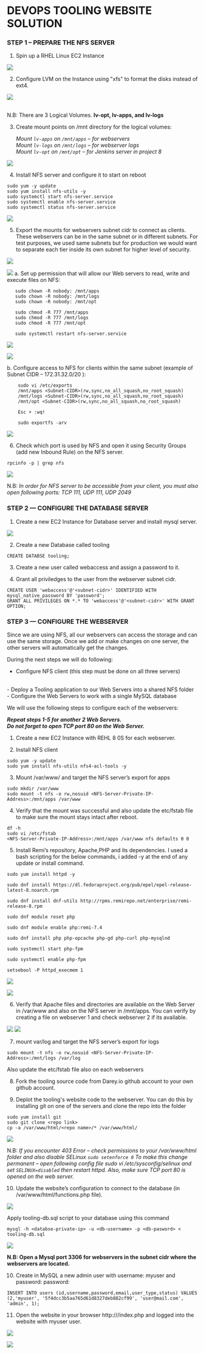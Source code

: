 # DEVOPS TOOLING WEBSITE SOLUTION

### STEP 1 – PREPARE THE NFS SERVER

1. Spin up a RHEL Linux EC2 Instance

![](./images/p7/ScreenShot_4_25_2022_3_00_43_PM.png)

2. Configure LVM on the Instance using "xfs" to format the disks instead of ext4.

![](./images/p7/ScreenShot_4_25_2022_3_38_21_PM.png)

<br>
N.B: There are 3 Logical Volumes. <b>lv-opt, lv-apps, and lv-logs</b>
</br>

3. Create mount points on /mnt directory for the logical volumes:

    *Mount `lv-apps` on `/mnt/apps` – for webservers <br>
    Mount `lv-logs` on `/mnt/logs` – for webserver logs <br>
    Mount `lv-opt` on `/mnt/opt` – for Jenkins server in project 8*

![](./images/p7/ScreenShot_4_25_2022_3_48_16_PM.png)

4. Install NFS server and configure it to start on reboot
```
sudo yum -y update
sudo yum install nfs-utils -y
sudo systemctl start nfs-server.service
sudo systemctl enable nfs-server.service
sudo systemctl status nfs-server.service
```

![](./images/p7/ScreenShot_4_25_2022_4_11_04_PM.png)

5. Export the mounts for webservers subnet cidr to connect as clients. These webservers can be in the same subnet or in different subnets. For test purposes, we used same subnets but for production we would want to separate each tier inside its own subnet for higher level of security.

![](./images/p7/ScreenShot_4_25_2022_4_19_41_PM.png)

![](./images/p7/ScreenShot_4_25_2022_4_19_59_PM.png)
a. Set up permission that will allow our Web servers to read, write and execute files on NFS:
 ```
    sudo chown -R nobody: /mnt/apps
    sudo chown -R nobody: /mnt/logs
    sudo chown -R nobody: /mnt/opt

    sudo chmod -R 777 /mnt/apps
    sudo chmod -R 777 /mnt/logs
    sudo chmod -R 777 /mnt/opt

    sudo systemctl restart nfs-server.service
 ``` 

![](./images/p7/ScreenShot_4_25_2022_4_21_48_PM.png)

![](./images/p7/ScreenShot_4_25_2022_4_23_54_PM.png)

b. Configure access to NFS for clients within the same subnet (example of Subnet CIDR – 172.31.32.0/20 ):

```
    sudo vi /etc/exports
    /mnt/apps <Subnet-CIDR>(rw,sync,no_all_squash,no_root_squash)
    /mnt/logs <Subnet-CIDR>(rw,sync,no_all_squash,no_root_squash)
    /mnt/opt <Subnet-CIDR>(rw,sync,no_all_squash,no_root_squash)

    Esc + :wq!

    sudo exportfs -arv
```    

![](./images/p7/ScreenShot_4_25_2022_4_36_12_PM.png)

6. Check which port is used by NFS and open it using Security Groups (add new Inbound Rule) on the NFS server.
```
rpcinfo -p | grep nfs
```

![](./images/p7/ScreenShot_4_25_2022_4_47_55_PM.png)

N.B: <i>In order for NFS server to be accessible from your client, you must also open following ports: TCP 111, UDP 111, UDP 2049 </i>


### STEP 2 — CONFIGURE THE DATABASE SERVER

1. Create a new EC2 Instance for Database server and install mysql server.

![](./images/p7/ScreenShot_4_25_2022_5_25_57_PM.png)

2. Create a new Database called tooling
```
CREATE DATABSE tooling;
```

3. Create a new user called webaccess and assign a password to it. 

4. Grant all priviledges to the user from the webserver subnet cidr.
```
CREATE USER 'webaccess'@'<subnet-cidr>' IDENTIFIED WITH mysql_native_password BY 'password';
GRANT ALL PRIVILEGES ON *.* TO 'webaccess'@'<subnet-cidr>' WITH GRANT OPTION;
```


### STEP 3 — CONFIGURE THE WEBSERVER

Since we are using NFS, all our webservers can access the storage and can use the same storage. Once we add or make changes on one server, the other servers will automatically get the changes.

During the next steps we will do following:

- Configure NFS client (this step must be done on all three servers)
<br>
- Deploy a Tooling application to our Web Servers into a shared NFS folder
<br>
- Configure the Web Servers to work with a single MySQL database

We will use the following steps to configure each of the webservers:

<b><i>Repeat steps 1-5 for another 2 Web Servers.</i> <br>
<i>Do not forget to open TCP port 80 on the Web Server.</i></b>

1. Create a new EC2 Instance with REHL 8 0S for each webserver.

2. Install NFS client
```
sudo yum -y update
sudo yum install nfs-utils nfs4-acl-tools -y
```

3. Mount /var/www/ and target the NFS server’s export for apps
```
sudo mkdir /var/www
sudo mount -t nfs -o rw,nosuid <NFS-Server-Private-IP-Address>:/mnt/apps /var/www
```

4. Verify that the mount was successful and also update the etc/fstab file to make sure the mount stays intact after reboot.
```
df -h
sudo vi /etc/fstab
<NFS-Server-Private-IP-Address>:/mnt/apps /var/www nfs defaults 0 0
```
5. Install Remi’s repository, Apache,PHP and its dependencies. I used a bash scripting for the below commands, i added -y at the end of any update or install command.

```
sudo yum install httpd -y

sudo dnf install https://dl.fedoraproject.org/pub/epel/epel-release-latest-8.noarch.rpm

sudo dnf install dnf-utils http://rpms.remirepo.net/enterprise/remi-release-8.rpm

sudo dnf module reset php

sudo dnf module enable php:remi-7.4

sudo dnf install php php-opcache php-gd php-curl php-mysqlnd

sudo systemctl start php-fpm

sudo systemctl enable php-fpm

setsebool -P httpd_execmem 1
```

![](./images/p7/ScreenShot_4_25_2022_5_59_02_PM.png)


![](./images/p7/ScreenShot_4_25_2022_6_02_22_PM.png)

6. Verify that Apache files and directories are available on the Web Server in /var/www and also on the NFS server in /mnt/apps.
You can verify by creating a file on webserver 1 and check webserver 2 if its available.

![](./images/p7/ScreenShot_4_25_2022_6_39_10_PM.png)
![](./images/p7/ScreenShot_4_25_2022_6_39_15_PM.png)

7. mount var/log and target the NFS server’s export for logs

```
sudo mount -t nfs -o rw,nosuid <NFS-Server-Private-IP-Address>:/mnt/logs /var/log
```
Also update the etc/fstab file also on each webservers

8. Fork the tooling source code from Darey.io github account to your own github account.

9. Deplot the tooling's website code to the webserver. You can do this by installing git on one of the servers and clone the repo into the folder
```
sudo yum install git
sudo git clone <repo link>
cp -a /var/www/html/<repo name>/* /var/www/html/
```

![](./images/p7/ScreenShot_4_25_2022_6_47_14_PM.png)

N.B:<i> If you encounter 403 Error – check permissions to your /var/www/html folder and also disable SELinux `sudo setenforce 0`
To make this change permanent – open following config file sudo vi /etc/sysconfig/selinux and set `SELINUX=disabled` then restart httpd. Also, make sure TCP port 80 is opened on the web server.</i>


10. Update the website’s configuration to connect to the database (in /var/www/html/functions.php file). 

![](./images/p7/ScreenShot_4_25_2022_8_26_50_PM.png)

Apply tooling-db.sql script to your database using this command 
```
mysql -h <databse-private-ip> -u <db-username> -p <db-pasword> < tooling-db.sql
```
![](./images/p7/ScreenShot_4_25_2022_7_58_27_PM.png)

<b>N.B: Open a Mysql port 3306 for webservers in the subnet cidr where the webservers are located.</b>

10. Create in MySQL a new admin user with username: myuser and password: password:
```
INSERT INTO users (id,username,password,email,user_type,status) VALUES (2,'myuser', '5f4dcc3b5aa765d61d8327deb882cf99', 'user@mail.com', 'admin', 1);
```
11. Open the website in your browser http://<Web-Server-Public-IP-Address-or-Public-DNS-Name>/index.php and logged into the website with myuser user.

![](./images/p7/ScreenShot_4_25_2022_11_23_09_PM.png)


![](./images/p7/ScreenShot_4_25_2022_11_25_36_PM.png)
